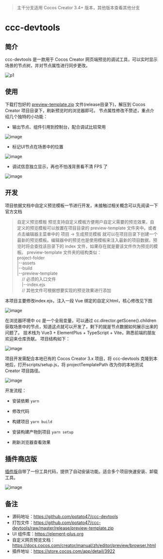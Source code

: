 > 主干分支适用 Cocos Creator 3.4+ 版本，其他版本查看其他分支

# ccc-devtools

## 简介

ccc-devtools 是一款用于 Cocos Creator 网页端预览的调试工具，可以实时显示场景的节点树，并对节点属性进行同步更改。

![p1](https://user-images.githubusercontent.com/21299133/206861290-0bf8c74a-e8c6-435c-b17c-9949e4db6d55.gif)


## 使用

下载打包好的 [preview-template.zip](https://github.com/potato47/ccc-devtools/raw/master/release/preview-template.zip) 文件(release目录下)，解压到 Cocos Creator 项目目录下，刷新预览时的浏览器即可。
节点属性修改不赘述，重点介绍几个独特的小功能：

- 输出节点、组件引用到控制台，配合调试比较常用

![image](https://user-images.githubusercontent.com/21299133/206860999-bd0a3184-a692-45fe-ac5e-4e7361fa091c.png)

- 标记UI节点在场景中的位置

![image](https://user-images.githubusercontent.com/21299133/206854782-f74e8b3c-d804-4919-afb7-bef559719933.png)

- 调试信息独立显示，再也不怕浅背景看不清 FPS 了

![image](https://user-images.githubusercontent.com/21299133/206854791-3dcb52eb-5fa3-4157-b4dd-2a2d83932f5a.png)

## 开发

项目依据文档中自定义预览模板一节进行开发，未接触过相关概念可以先阅读一下官方文档
>自定义预览模板
预览支持自定义模板方便用户自定义需要的预览效果，自定义的预览模板可以放置在项目目录的 preview-template 文件夹中。或者点击编辑器主菜单中的 项目 -> 生成预览模板 就可以在项目目录下创建一个最新的预览模板。编辑器中的预览也是使用模板来注入最新的项目数据，预览时将会查找该目录下的 index 文件，如果存在就是要该文件作为预览的模板。
preview-template 文件夹的结构类似：  
project-folder  
 |--assets  
 |--build  
 |--preview-template  
 &nbsp;&nbsp;&nbsp;&nbsp;// 必须的入口文件  
 &nbsp;&nbsp;&nbsp;&nbsp;|--index.ejs  
 &nbsp;&nbsp;&nbsp;&nbsp;// 其他文件可根据想要实现的预览效果进行添加  

本项目主要修改index.ejs，注入一段 Vue 绑定的自定义html，核心修改见下图


![image](https://user-images.githubusercontent.com/21299133/206854643-41038621-1414-4518-a799-3c54d54e3e75.png)

在浏览器环境中 cc 是一个全局变量，可以通过 cc.director.getScene().children 获取场景中的节点，知道这点就可以开发了，剩下的就是节点数据如何展示出来的问题了。
技术栈为 Vue3 + ElementPlus + TypeScript + Vite，熟悉前端的朋友欢迎来仓库贡献。
项目结构如下：

![image](https://user-images.githubusercontent.com/21299133/206854626-03d127c8-6b26-4ae6-a1fa-1793e46b66e8.png)

项目开发需配合本地已有的 Cocos Creator 3.x 项目，将 ccc-devtools 克隆到本地后，打开scripts/setup.js，将 projectTemplatePath 改为你的本地测试 Creator 项目路径。

![image](https://user-images.githubusercontent.com/21299133/206854670-7e95c7bc-e5b9-4ca9-8feb-4470d5a81e2e.png)

开发流程：

- 安装依赖
`yarn`
 
- 修改代码
- 构建项目
`yarn build`
 
- 安装构建产物到项目
`yarn setup`
 
- 刷新浏览器查看效果

## 插件商店版

[插件版](https://store.cocos.com/app/detail/3922)自带了一份工具代码，提供了自动安装功能。适合多个项目快速安装、卸载工具。

![image](https://user-images.githubusercontent.com/21299133/206855136-cc8f2018-6844-4ae1-b2b4-5dbf016488dc.png)

## 备注

- 源码地址：https://github.com/potato47/ccc-devtools
- 打包文件：https://github.com/potato47/ccc-devtools/raw/master/release/preview-template.zip
- UI 组件库：https://element-plus.org
- 自定义网页预览文档：https://docs.cocos.com/creator/manual/zh/editor/preview/browser.html
- 插件地址：https://store.cocos.com/app/detail/3922
 
